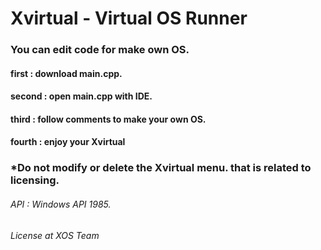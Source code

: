# Xvirtual - Virtual OS Runner

### You can edit code for make own OS.

#### first : download main.cpp.
#### second : open main.cpp with IDE.
#### third : follow comments to make your own OS.
#### fourth : enjoy your Xvirtual

### *Do not modify or delete the Xvirtual menu. that is related to licensing.

###### API : Windows API 1985.
###### License at XOS Team
